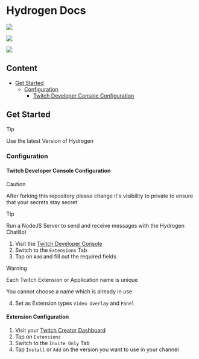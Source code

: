 # Hydrogen Docs

[![](https://img.shields.io/static/v1?label=adrian2793&message=hydrogen&color=blue&logo=github)](https://github.com/adrian2793/hydrogen)

[![](https://img.shields.io/github/release/adrian2793/hydrogen?include_prereleases=&sort=semver&color=blue)](https://github.com/adrian2793/hydrogen)

[![](https://img.shields.io/github/issues/adrian2793/hydrogen)](https://github.com/adrian2793/hydrogen/issues)

## Content

- [Get Started](#get-started)
  - [Configuration](#configuration)
    - [Twitch Developer Console Configuration](#twitch-developer-console-configuration)

## Get Started

> [!TIP]
> Use the latest Version of Hydrogen

### Configuration

#### Twitch Developer Console Configuration

> [!CAUTION]
> After forking this repository please change it's visibility to private to ensure that your secrets stay secret

> [!TIP]
> Run a NodeJS Server to send and receive messages with the Hydrogen ChatBot

1. Visit the [Twitch Developer Console](https://dev.twitch.tv/console)
2. Switch to the `Extensions` Tab
3. Tap on `Add` and fill out the required fields

> [!WARNING]
> Each Twitch Extension or Application name is unique
>
> You cannot choose a name which is already in use

4. Set as Extension types `Video Overlay` and `Panel`

#### Extension Configuration

1. Visit your [Twitch Creator Dashboard]()
2. Tap on `Extensions`
3. Switch to the `Invite Only` Tab
4. Tap `Install` or `Add` on the version you want to use in your channel
